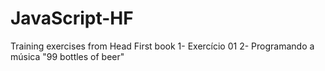 # JavaScript-HF
Training exercises from Head First book
1- Exercício 01 
2- Programando a música "99 bottles of beer"
